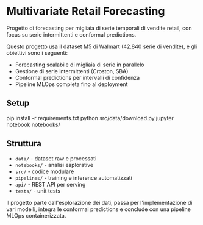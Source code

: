 # Multivariate Retail Forecasting

Progetto di forecasting per migliaia di serie temporali di vendite retail, con focus su serie intermittenti e conformal predictions.

Questo progetto usa il dataset M5 di Walmart (42.840 serie di vendite), e gli obiettivi sono i seguenti:

- Forecasting scalabile di migliaia di serie in parallelo
- Gestione di serie intermittenti (Croston, SBA)
- Conformal predictions per intervalli di confidenza
- Pipeline MLOps completa fino al deployment

## Setup

pip install -r requirements.txt
python src/data/download.py
jupyter notebook notebooks/

## Struttura

- `data/` - dataset raw e processati
- `notebooks/` - analisi esplorative
- `src/` - codice modulare
- `pipelines/` - training e inference automatizzati
- `api/` - REST API per serving
- `tests/` - unit tests

Il progetto parte dall'esplorazione dei dati, passa per l'implementazione di vari modelli, integra le conformal predictions e conclude con una pipeline MLOps containerizzata.